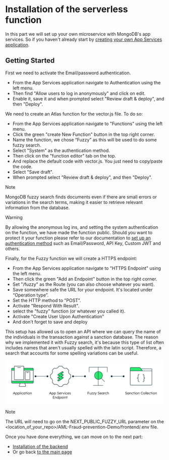 # Installation of the serverless function

In this part we will set up your own microservice with MongoDB's app services. So if you haven't already start by [creating your own App Services application](https://www.mongodb.com/docs/atlas/app-services/apps/create/).

## Getting Started

First we need to activate the Email/password authentication.
- From the App Services application navigate to Authentication using the left menu.
- Then find "Allow users to log in anonymously" and click on edit.
- Enable it, save it and when prompted select "Review draft & deploy", and then "Deploy".

We need to create an Atlas function for the vector.js file. To do so:
- From the App Services application navigate to "Functions" using the left menu.
- Click the green "create New Function" button in the top right corner.
- Name the function, we chose “Fuzzy” as this will be used to do some fuzzy search.
- Select "System" as the authentication method.
- Then click on the "function editor" tab on the top.
- And replace the default code with vector.js. You just need to copy/paste the code.
- Select "Save draft". 
- When prompted select "Review draft & deploy", and then "Deploy".

> [!Note]
> MongoDB fuzzy search finds documents even if there are small errors or variations in the search terms, making it easier to retrieve relevant information from the database.

> [!Warning]
> By allowing the anonymous log ins, and setting the system authentication on the function, we have made the function public. Should you want to protect it your function please refer to our documentation to [set up an authentication method](https://www.mongodb.com/docs/atlas/app-services/authentication/) such as Email/Password, API Key, Custom JWT and others.

Finally, for the Fuzzy function we will create a HTTPS endpoint:
- From the App Services application navigate to "HTTPS Endpoint" using the left menu.
- Then click the green "Add an Endpoint" button in the top right corner.
- Set "/fuzzy" as the Route (you can also choose whatever you want).
- Save somewhere safe the URL for your endpoint. It's located under “Operation type”.
- Set the HTTP method to "POST".
- Activate "Respond With Result".
- select the "fuzzy" function (or whatever you called it).
- Activate "Create User Upon Authentication"
- And don't forget to save and deploy

This setup has allowed us to open an API where we can query the name of the individuals in the transaction against a sanction database. The reason why we implemented it with Fuzzy search, it's because this type of list often includes names that aren't usually spelled with the latin script. Therefore, a search that accounts for some spelling variations can be useful.

![image](./AtlasEndpoint.png)

> [!Note]
> The URL will need to go on the NEXT_PUBLIC_FUZZY_URL parameter on the <location_of_your_repo>/AML-Fraud-prevention-Demo/frontend/.env file.

Once you have done everything, we can move on to the next part:
- [Installation of the backend](../backend/)
- Or go back [to the main page](../)

